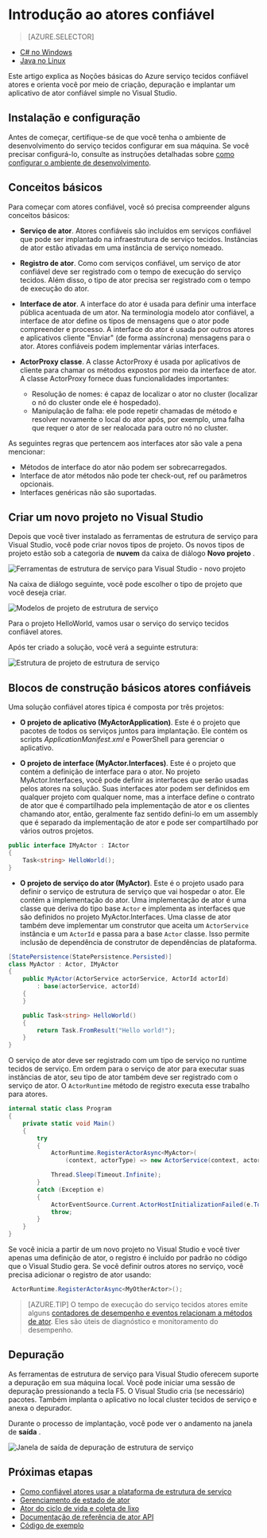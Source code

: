 <properties
   pageTitle="Introdução ao serviço tecidos confiável atores | Microsoft Azure"
   description="Este tutorial orienta você pelas etapas de criação, depuração e implantação de um serviço baseado em ator simples usando o serviço tecidos confiável atores."
   services="service-fabric"
   documentationCenter=".net"
   authors="vturecek"
   manager="timlt"
   editor=""/>

<tags
   ms.service="service-fabric"
   ms.devlang="dotnet"
   ms.topic="article"
   ms.tgt_pltfrm="NA"
   ms.workload="NA"
   ms.date="09/25/2016"
   ms.author="vturecek"/>

# <a name="getting-started-with-reliable-actors"></a>Introdução ao atores confiável

> [AZURE.SELECTOR]
- [C# no Windows](service-fabric-reliable-actors-get-started.md)
- [Java no Linux](service-fabric-reliable-actors-get-started-java.md)

Este artigo explica as Noções básicas do Azure serviço tecidos confiável atores e orienta você por meio de criação, depuração e implantar um aplicativo de ator confiável simple no Visual Studio.

## <a name="installation-and-setup"></a>Instalação e configuração
Antes de começar, certifique-se de que você tenha o ambiente de desenvolvimento do serviço tecidos configurar em sua máquina.
Se você precisar configurá-lo, consulte as instruções detalhadas sobre [como configurar o ambiente de desenvolvimento](service-fabric-get-started.md).

## <a name="basic-concepts"></a>Conceitos básicos
Para começar com atores confiável, você só precisa compreender alguns conceitos básicos:

 * **Serviço de ator**. Atores confiáveis são incluídos em serviços confiável que pode ser implantado na infraestrutura de serviço tecidos. Instâncias de ator estão ativadas em uma instância de serviço nomeado.
 
 * **Registro de ator**. Como com serviços confiável, um serviço de ator confiável deve ser registrado com o tempo de execução do serviço tecidos. Além disso, o tipo de ator precisa ser registrado com o tempo de execução do ator.
 
 * **Interface de ator**. A interface do ator é usada para definir uma interface pública acentuada de um ator. Na terminologia modelo ator confiável, a interface de ator define os tipos de mensagens que o ator pode compreender e processo. A interface do ator é usada por outros atores e aplicativos cliente "Enviar" (de forma assíncrona) mensagens para o ator. Atores confiáveis podem implementar várias interfaces.
 
 * **ActorProxy classe**. A classe ActorProxy é usada por aplicativos de cliente para chamar os métodos expostos por meio da interface de ator. A classe ActorProxy fornece duas funcionalidades importantes:
    * Resolução de nomes: é capaz de localizar o ator no cluster (localizar o nó do cluster onde ele é hospedado).
    * Manipulação de falha: ele pode repetir chamadas de método e resolver novamente o local do ator após, por exemplo, uma falha que requer o ator de ser realocada para outro nó no cluster.

As seguintes regras que pertencem aos interfaces ator são vale a pena mencionar:

- Métodos de interface do ator não podem ser sobrecarregados.
- Interface de ator métodos não pode ter check-out, ref ou parâmetros opcionais.
- Interfaces genéricas não são suportadas.

## <a name="create-a-new-project-in-visual-studio"></a>Criar um novo projeto no Visual Studio
Depois que você tiver instalado as ferramentas de estrutura de serviço para Visual Studio, você pode criar novos tipos de projeto. Os novos tipos de projeto estão sob a categoria de **nuvem** da caixa de diálogo **Novo projeto** .


![Ferramentas de estrutura de serviço para Visual Studio - novo projeto][1]

Na caixa de diálogo seguinte, você pode escolher o tipo de projeto que você deseja criar.

![Modelos de projeto de estrutura de serviço][5]

Para o projeto HelloWorld, vamos usar o serviço do serviço tecidos confiável atores.

Após ter criado a solução, você verá a seguinte estrutura:

![Estrutura de projeto de estrutura de serviço][2]

## <a name="reliable-actors-basic-building-blocks"></a>Blocos de construção básicos atores confiáveis

Uma solução confiável atores típica é composta por três projetos:

* **O projeto de aplicativo (MyActorApplication)**. Este é o projeto que pacotes de todos os serviços juntos para implantação. Ele contém os scripts *ApplicationManifest.xml* e PowerShell para gerenciar o aplicativo.

* **O projeto de interface (MyActor.Interfaces)**. Este é o projeto que contém a definição de interface para o ator. No projeto MyActor.Interfaces, você pode definir as interfaces que serão usadas pelos atores na solução. Suas interfaces ator podem ser definidos em qualquer projeto com qualquer nome, mas a interface define o contrato de ator que é compartilhado pela implementação de ator e os clientes chamando ator, então, geralmente faz sentido defini-lo em um assembly que é separado da implementação de ator e pode ser compartilhado por vários outros projetos.

```csharp
public interface IMyActor : IActor
{
    Task<string> HelloWorld();
}
```

* **O projeto de serviço do ator (MyActor)**. Este é o projeto usado para definir o serviço de estrutura de serviço que vai hospedar o ator. Ele contém a implementação do ator. Uma implementação de ator é uma classe que deriva do tipo base `Actor` e implementa as interfaces que são definidos no projeto MyActor.Interfaces. Uma classe de ator também deve implementar um construtor que aceita um `ActorService` instância e um `ActorId` e passa para a base `Actor` classe. Isso permite inclusão de dependência de construtor de dependências de plataforma.

```csharp
[StatePersistence(StatePersistence.Persisted)]
class MyActor : Actor, IMyActor
{
    public MyActor(ActorService actorService, ActorId actorId)
        : base(actorService, actorId)
    {
    }

    public Task<string> HelloWorld()
    {
        return Task.FromResult("Hello world!");
    }
}
```

O serviço de ator deve ser registrado com um tipo de serviço no runtime tecidos de serviço. Em ordem para o serviço de ator para executar suas instâncias de ator, seu tipo de ator também deve ser registrado com o serviço de ator. O `ActorRuntime` método de registro executa esse trabalho para atores.

```csharp
internal static class Program
{
    private static void Main()
    {
        try
        {
            ActorRuntime.RegisterActorAsync<MyActor>(
                (context, actorType) => new ActorService(context, actorType, () => new MyActor())).GetAwaiter().GetResult();

            Thread.Sleep(Timeout.Infinite);
        }
        catch (Exception e)
        {
            ActorEventSource.Current.ActorHostInitializationFailed(e.ToString());
            throw;
        }
    }
}

```

Se você inicia a partir de um novo projeto no Visual Studio e você tiver apenas uma definição de ator, o registro é incluído por padrão no código que o Visual Studio gera. Se você definir outros atores no serviço, você precisa adicionar o registro de ator usando:

```csharp
 ActorRuntime.RegisterActorAsync<MyOtherActor>();

```

> [AZURE.TIP] O tempo de execução do serviço tecidos atores emite alguns [contadores de desempenho e eventos relacionam a métodos de ator](service-fabric-reliable-actors-diagnostics.md#actor-method-events-and-performance-counters). Eles são úteis de diagnóstico e monitoramento do desempenho.


## <a name="debugging"></a>Depuração

As ferramentas de estrutura de serviço para Visual Studio oferecem suporte a depuração em sua máquina local. Você pode iniciar uma sessão de depuração pressionando a tecla F5. O Visual Studio cria (se necessário) pacotes. Também implanta o aplicativo no local cluster tecidos de serviço e anexa o depurador.

Durante o processo de implantação, você pode ver o andamento na janela de **saída** .

![Janela de saída de depuração de estrutura de serviço][3]


## <a name="next-steps"></a>Próximas etapas
 - [Como confiável atores usar a plataforma de estrutura de serviço](service-fabric-reliable-actors-platform.md)
 - [Gerenciamento de estado de ator](service-fabric-reliable-actors-state-management.md)
 - [Ator do ciclo de vida e coleta de lixo](service-fabric-reliable-actors-lifecycle.md)
 - [Documentação de referência de ator API](https://msdn.microsoft.com/library/azure/dn971626.aspx)
 - [Código de exemplo](https://github.com/Azure/servicefabric-samples)


<!--Image references-->
[1]: ./media/service-fabric-reliable-actors-get-started/reliable-actors-newproject.PNG
[2]: ./media/service-fabric-reliable-actors-get-started/reliable-actors-projectstructure.PNG
[3]: ./media/service-fabric-reliable-actors-get-started/debugging-output.PNG
[4]: ./media/service-fabric-reliable-actors-get-started/vs-context-menu.png
[5]: ./media/service-fabric-reliable-actors-get-started/reliable-actors-newproject1.PNG
